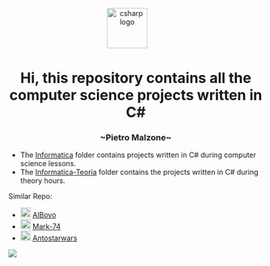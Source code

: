 <br clear="both">

<div align="center">
  <img src="https://cdn.jsdelivr.net/gh/devicons/devicon/icons/csharp/csharp-original.svg" height="80" alt="csharp logo"  />
  <img width="30" />
  
</div>

<h1 align="center">Hi, this repository contains all the computer science projects written in C#</h1>

<h3 align="center">~Pietro Malzone~</h3>

- The [Informatica](https://github.com/Pit17/School_GitHub_IV/tree/main/Informatica) folder contains projects written in C# during computer science lessons.
- The [Informatica-Teoria](https://github.com/Pit17/School_GitHub_IV/tree/main/Informatica-Teoria/Informatica-Molara) folder contains the projects written in C# during theory hours.


Similar Repo:

-   <img src="https://avatars.githubusercontent.com/u/88632271?v=4" height="20" alt="AlBovo"  /> [AlBovo](https://github.com/AlBovo/Compiti/tree/compiti-quarta)
-   <img src="https://avatars.githubusercontent.com/u/110310114?v=4" height="20" alt="Mark-74"  /> [Mark-74](https://github.com/Mark-74/Informatica_Quarta)
-   <img src="https://avatars.githubusercontent.com/u/67382924?v=4" height="20" alt="Antostarwars"  /> [Antostarwars](https://github.com/Antostarwars/C-sharp-School/tree/main/4H/Informatica/DateTimeExercices)




</h4>




[![](https://visitcount.itsvg.in/api?id=Pit17&icon=7&color=0)](https://visitcount.itsvg.in)
